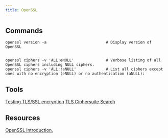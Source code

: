 ```yaml
---
title: OpenSSL
---
```


## Commands

```shell
openssl version -a                          # Display version of OpenSSL


openssl ciphers -v 'ALL:eNULL'              # Verbose listing of all OpenSSL ciphers including NULL ciphers.
openssl ciphers -v 'ALL:!aNULL'             # List all ciphers except ones with no encryption (eNULL) or no authentication (aNULL):
```

## Tools
[Testing TLS/SSL encryption](https://testssl.sh/)
[TLS Ciphersuite Search](https://ciphersuite.info/)

## Resources
[OpenSSL Introduction.](https://www.keycdn.com/blog/openssl-tutorial)

